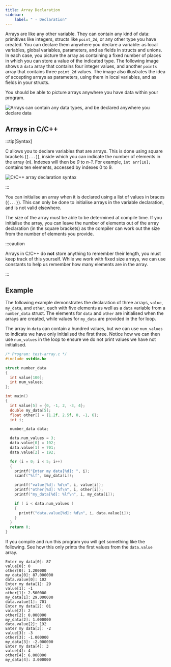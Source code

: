```yaml
---
title: Array Declaration
sidebar:
    label: " - Declaration"
---
```


Arrays are like any other variable. They can contain any kind of data: primitives like integers, structs like `point_2d`, or any other type you have created. You can declare them anywhere you declare a variable: as local variables, global variables, parameters, and as fields in structs and unions. In each case, you picture the array as containing a fixed number of places in which you can store a value of the indicated type. The following image shows a `data` array that contains four integer values, and another `points` array that contains three `point_2d` values. The image also illustrates the idea of accepting arrays as parameters, using them in local variables, and as fields in your structs.

You should be able to picture arrays anywhere you have data within your program.

![Arrays can contain any data types, and be declared anywhere you declare data](./images/array-decl-idea.png)

## Arrays in C/C++

:::tip[Syntax]

C allows you to declare variables that are arrays. This is done using square brackets (`[...]`), inside which you can indicate the number of elements in the array (*n*). Indexes will then be *0* to *n-1*. For example, `int arr[10];` contains ten elements, accessed by indexes 0 to 9.

![C/C++ array declaration syntax](./images/array-decl.png)

:::

You can initialise an array when it is declared using a list of values in braces (`{...}`). This can only be done to initialise arrays in the variable declaration, and is not valid elsewhere.

The size of the array must be able to be determined at compile time. If you initialise the array, you can leave the number of elements out of the array declaration (in the square brackets) as the compiler can work out the size from the number of elements you provide.

:::caution

Arrays in C/C++ do **not** store anything to remember their length, you must keep track of this yourself. While we work with fixed size arrays, we can use constants to help us remember how many elements are in the array.

:::

## Example

The following example demonstrates the declaration of three arrays, `value`, `my_data`, and `other`, each with five elements as well as a `data` variable from a `number_data` struct. The elements for `data` and `other` are initialised when the arrays are created, while values for `my_data` are provided in the for loop.

The array in `data` can contain a hundred values, but we can use `num_values` to indicate we have only initialised the first three. Notice how we can then use `num_values` in the loop to ensure we do not print values we have not initialised.

```cpp
/* Program: test-array.c */
#include <stdio.h>

struct number_data
{
  int value[100];
  int num_values;
};

int main()
{
  int value[5] = {0, -1, 2, -3, 4};
  double my_data[5];
  float other[] = {1.2f, 2.5f, 0, -1, 6};
  int i;

  number_data data;

  data.num_values = 3;
  data.value[0] = 102;
  data.value[1] = 701;
  data.value[2] = 192;

  for (i = 0; i < 5; i++)
  {
    printf("Enter my data[%d]: ", i);
    scanf("%lf", &my_data[i]);

    printf("value[%d]: %d\n", i, value[i]);
    printf("other[%d]: %f\n", i, other[i]);
    printf("my_data[%d]: %lf\n", i, my_data[i]);

    if ( i < data.num_values )
    {
      printf("data.value[%d]: %d\n", i, data.value[i]);
    }
  }
  return 0;
}
```

If you compile and run this program you will get something like the following. See how this only prints the first values from the `data.value` array.

```
Enter my data[0]: 87
value[0]: 0
other[0]: 1.200000
my_data[0]: 87.000000
data.value[0]: 102
Enter my data[1]: 29
value[1]: -1
other[1]: 2.500000
my_data[1]: 29.000000
data.value[1]: 701
Enter my data[2]: 01
value[2]: 2
other[2]: 0.000000
my_data[2]: 1.000000
data.value[2]: 192
Enter my data[3]: -2
value[3]: -3
other[3]: -1.000000
my_data[3]: -2.000000
Enter my data[4]: 3
value[4]: 4
other[4]: 6.000000
my_data[4]: 3.000000
```